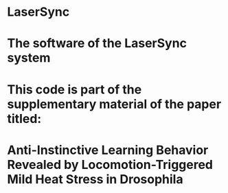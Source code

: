# LaserSync
# The software of the LaserSync system
# This code is part of the supplementary material of the paper titled:
# Anti-Instinctive Learning Behavior Revealed by Locomotion-Triggered Mild Heat Stress in Drosophila
